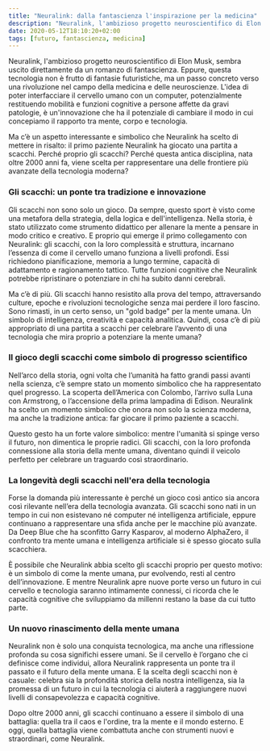 ```yaml
---
title: "Neuralink: dalla fantascienza l'inspirazione per la medicina"
description: "Neuralink, l'ambizioso progetto neuroscientifico di Elon Musk, sembra uscito direttamente da un romanzo di fantascienza. Perchè gli scacchi?"
date: 2020-05-12T18:10:20+02:00
tags: [futuro, fantascienza, medicina]
---
```


Neuralink, l'ambizioso progetto neuroscientifico di Elon Musk, sembra uscito direttamente da un romanzo di fantascienza. Eppure, questa tecnologia non è frutto di fantasie futuristiche, ma un passo concreto verso una rivoluzione nel campo della medicina e delle neuroscienze. L'idea di poter interfacciare il cervello umano con un computer, potenzialmente restituendo mobilità e funzioni cognitive a persone affette da gravi patologie, è un'innovazione che ha il potenziale di cambiare il modo in cui concepiamo il rapporto tra mente, corpo e tecnologia.

Ma c’è un aspetto interessante e simbolico che Neuralink ha scelto di mettere in risalto: il primo paziente Neuralink ha giocato una partita a scacchi. Perché proprio gli scacchi? Perché questa antica disciplina, nata oltre 2000 anni fa, viene scelta per rappresentare una delle frontiere più avanzate della tecnologia moderna?

### Gli scacchi: un ponte tra tradizione e innovazione

Gli scacchi non sono solo un gioco. Da sempre, questo sport è visto come una metafora della strategia, della logica e dell'intelligenza. Nella storia, è stato utilizzato come strumento didattico per allenare la mente a pensare in modo critico e creativo. E proprio qui emerge il primo collegamento con Neuralink: gli scacchi, con la loro complessità e struttura, incarnano l’essenza di come il cervello umano funziona a livelli profondi. Essi richiedono pianificazione, memoria a lungo termine, capacità di adattamento e ragionamento tattico. Tutte funzioni cognitive che Neuralink potrebbe ripristinare o potenziare in chi ha subito danni cerebrali.

Ma c’è di più. Gli scacchi hanno resistito alla prova del tempo, attraversando culture, epoche e rivoluzioni tecnologiche senza mai perdere il loro fascino. Sono rimasti, in un certo senso, un "gold badge" per la mente umana. Un simbolo di intelligenza, creatività e capacità analitica. Quindi, cosa c’è di più appropriato di una partita a scacchi per celebrare l’avvento di una tecnologia che mira proprio a potenziare la mente umana?

### Il gioco degli scacchi come simbolo di progresso scientifico

Nell’arco della storia, ogni volta che l’umanità ha fatto grandi passi avanti nella scienza, c’è sempre stato un momento simbolico che ha rappresentato quel progresso. La scoperta dell’America con Colombo, l’arrivo sulla Luna con Armstrong, o l’accensione della prima lampadina di Edison. Neuralink ha scelto un momento simbolico che onora non solo la scienza moderna, ma anche la tradizione antica: far giocare il primo paziente a scacchi.

Questo gesto ha un forte valore simbolico: mentre l'umanità si spinge verso il futuro, non dimentica le proprie radici. Gli scacchi, con la loro profonda connessione alla storia della mente umana, diventano quindi il veicolo perfetto per celebrare un traguardo così straordinario.

### La longevità degli scacchi nell'era della tecnologia

Forse la domanda più interessante è perché un gioco così antico sia ancora così rilevante nell’era della tecnologia avanzata. Gli scacchi sono nati in un tempo in cui non esistevano né computer né intelligenza artificiale, eppure continuano a rappresentare una sfida anche per le macchine più avanzate. Da Deep Blue che ha sconfitto Garry Kasparov, al moderno AlphaZero, il confronto tra mente umana e intelligenza artificiale si è spesso giocato sulla scacchiera.

È possibile che Neuralink abbia scelto gli scacchi proprio per questo motivo: è un simbolo di come la mente umana, pur evolvendo, resti al centro dell’innovazione. E mentre Neuralink apre nuove porte verso un futuro in cui cervello e tecnologia saranno intimamente connessi, ci ricorda che le capacità cognitive che sviluppiamo da millenni restano la base da cui tutto parte.

### Un nuovo rinascimento della mente umana

Neuralink non è solo una conquista tecnologica, ma anche una riflessione profonda su cosa significhi essere umani. Se il cervello è l’organo che ci definisce come individui, allora Neuralink rappresenta un ponte tra il passato e il futuro della mente umana. E la scelta degli scacchi non è casuale: celebra sia la profondità storica della nostra intelligenza, sia la promessa di un futuro in cui la tecnologia ci aiuterà a raggiungere nuovi livelli di consapevolezza e capacità cognitive.

Dopo oltre 2000 anni, gli scacchi continuano a essere il simbolo di una battaglia: quella tra il caos e l'ordine, tra la mente e il mondo esterno. E oggi, quella battaglia viene combattuta anche con strumenti nuovi e straordinari, come Neuralink.
